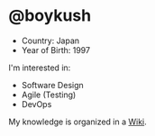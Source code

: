 # @boykush
- Country: Japan
- Year of Birth: 1997

I'm interested in:

- Software Design
- Agile (Testing)
- DevOps

My knowledge is organized in a [Wiki](https://boykush.github.io/wiki/).

<!--
**boykush/boykush** is a ✨ _special_ ✨ repository because its `README.md` (this file) appears on your GitHub profile.

Here are some ideas to get you started:

- 🔭 I’m currently working on ...
- 🌱 I’m currently learning ...
- 👯 I’m looking to collaborate on ...
- 🤔 I’m looking for help with ...
- 💬 Ask me about ...
- 📫 How to reach me: ...
- 😄 Pronouns: ...
- ⚡ Fun fact: ...
-->
